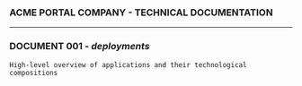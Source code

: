 ### ACME PORTAL COMPANY - TECHNICAL DOCUMENTATION

---

### DOCUMENT 001 - ***deployments***
```
High-level overview of applications and their technological compositions
```